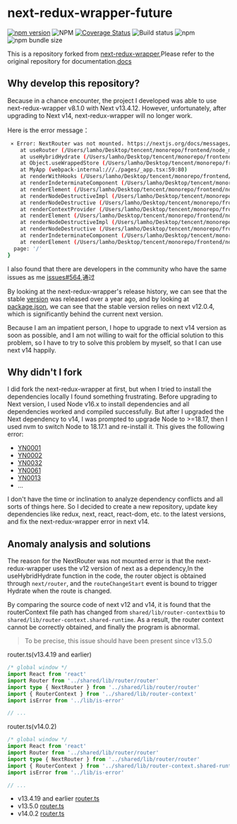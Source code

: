 # next-redux-wrapper-future

[![npm version](https://badge.fury.io/js/next-redux-wrapper-future.svg)](https://www.npmjs.com/package/next-redux-wrapper-future)
![NPM](https://img.shields.io/npm/l/next-redux-wrapper-future)
[![Coverage Status](https://coveralls.io/repos/github/LLLLLamHo/next-redux-wrapper-future/badge.svg?branch=main)](https://coveralls.io/github/LLLLLamHo/next-redux-wrapper-future?branch=main)
![Build status](https://img.shields.io/github/actions/workflow/status/LLLLLamHo/next-redux-wrapper-future/node.yml)
![npm](https://img.shields.io/npm/dy/next-redux-wrapper-future)
![npm bundle size](https://img.shields.io/bundlephobia/minzip/next-redux-wrapper-future)

This is a repository forked from [next-redux-wrapper](https://github.com/kirill-konshin/next-redux-wrapper),Please refer to the original repository for documentation.[docs](https://github.com/kirill-konshin/next-redux-wrapper)

## Why develop this repository?

Because in a chance encounter, the project I developed was able to use next-redux-wrapper v8.1.0 with Next v13.4.12. However, unfortunately, after upgrading to Next v14, next-redux-wrapper will no longer work.

Here is the error message：

```bash
 ⨯ Error: NextRouter was not mounted. https://nextjs.org/docs/messages/next-router-not-mounted
    at useRouter (/Users/lamho/Desktop/tencent/monorepo/frontend/node_modules/next-redux-wrapper/node_modules/next/dist/client/router.js:146:15)
    at useHybridHydrate (/Users/lamho/Desktop/tencent/monorepo/frontend/node_modules/next-redux-wrapper/lib/index.js:250:45)
    at Object.useWrappedStore (/Users/lamho/Desktop/tencent/monorepo/frontend/node_modules/next-redux-wrapper/lib/index.js:298:9)
    at MyApp (webpack-internal:///./pages/_app.tsx:59:80)
    at renderWithHooks (/Users/lamho/Desktop/tencent/monorepo/frontend/node_modules/react-dom/cjs/react-dom-server.browser.development.js:5658:16)
    at renderIndeterminateComponent (/Users/lamho/Desktop/tencent/monorepo/frontend/node_modules/react-dom/cjs/react-dom-server.browser.development.js:5731:15)
    at renderElement (/Users/lamho/Desktop/tencent/monorepo/frontend/node_modules/react-dom/cjs/react-dom-server.browser.development.js:5946:7)
    at renderNodeDestructiveImpl (/Users/lamho/Desktop/tencent/monorepo/frontend/node_modules/react-dom/cjs/react-dom-server.browser.development.js:6104:11)
    at renderNodeDestructive (/Users/lamho/Desktop/tencent/monorepo/frontend/node_modules/react-dom/cjs/react-dom-server.browser.development.js:6076:14)
    at renderContextProvider (/Users/lamho/Desktop/tencent/monorepo/frontend/node_modules/react-dom/cjs/react-dom-server.browser.development.js:5920:3)
    at renderElement (/Users/lamho/Desktop/tencent/monorepo/frontend/node_modules/react-dom/cjs/react-dom-server.browser.development.js:6017:11)
    at renderNodeDestructiveImpl (/Users/lamho/Desktop/tencent/monorepo/frontend/node_modules/react-dom/cjs/react-dom-server.browser.development.js:6104:11)
    at renderNodeDestructive (/Users/lamho/Desktop/tencent/monorepo/frontend/node_modules/react-dom/cjs/react-dom-server.browser.development.js:6076:14)
    at renderIndeterminateComponent (/Users/lamho/Desktop/tencent/monorepo/frontend/node_modules/react-dom/cjs/react-dom-server.browser.development.js:5785:7)
    at renderElement (/Users/lamho/Desktop/tencent/monorepo/frontend/node_modules/react-dom/cjs/react-dom-server.browser.development.js:5946:7) {
  page: '/'
}
```

I also found that there are developers in the community who have the same issues as me [issues#564](https://github.com/kirill-konshin/next-redux-wrapper/issues/564),通过

By looking at the next-redux-wrapper's release history, we can see that the stable [version](https://www.npmjs.com/package/next-redux-wrapper?activeTab=versions) was released over a year ago, and by looking at [package.json](https://github.com/kirill-konshin/next-redux-wrapper/blob/8.x/packages/wrapper/package.json), we can see that the stable version relies on next v12.0.4, which is significantly behind the current next version.

Because I am an impatient person, I hope to upgrade to next v14 version as soon as possible, and I am not willing to wait for the official solution to this problem, so I have to try to solve this problem by myself, so that I can use next v14 happily.


## Why didn't I fork

I did fork the next-redux-wrapper at first, but when I tried to install the dependencies locally I found something frustrating.
Before upgrading to Next version, I used Node v16.x to install dependencies and all dependencies worked and compiled successfully. But after I upgraded the Next dependency to v14, I was prompted to upgrade Node to >=18.17, then I used nvm to switch Node to 18.17.1 and re-install it. This gives the following error:

- [YN0001](https://yarnpkg.com/advanced/error-codes#yn0001---exception)
- [YN0002](https://yarnpkg.com/advanced/error-codes#yn0002---missing_peer_dependency)
- [YN0032](https://yarnpkg.com/advanced/error-codes#yn0032---node_gyp_injected)
- [YN0061](https://yarnpkg.com/advanced/error-codes#yn0061---deprecated_package)
- [YN0013](https://yarnpkg.com/advanced/error-codes#yn0013---fetch_not_cached)
- ...

I don't have the time or inclination to analyze dependency conflicts and all sorts of things here. So I decided to create a new repository, update key dependencies like redux, next, react, react-dom, etc. to the latest versions, and fix the next-redux-wrapper error in next v14.


## Anomaly analysis and solutions

The reason for the NextRouter was not mounted error is that the next-redux-wrapper uses the v12 version of next as a dependency,In the useHybridHydrate function in the code, the router object is obtained through `next/router`, and the `routeChangeStart` event is bound to trigger Hydrate when the route is changed.

By comparing the source code of next v12 and v14, it is found that the routerContext file path has changed from `shared/lib/router-contextbiu` to `shared/lib/router-context.shared-runtime`. As a result, the router context cannot be correctly obtained, and finally the program is abnormal.

> To be precise, this issue should have been present since v13.5.0

router.ts(v13.4.19 and earlier)
```ts
/* global window */
import React from 'react'
import Router from '../shared/lib/router/router'
import type { NextRouter } from '../shared/lib/router/router'
import { RouterContext } from '../shared/lib/router-context'
import isError from '../lib/is-error'

// ...
```

router.ts(v14.0.2)
```ts
/* global window */
import React from 'react'
import Router from '../shared/lib/router/router'
import type { NextRouter } from '../shared/lib/router/router'
import { RouterContext } from '../shared/lib/router-context.shared-runtime'
import isError from '../lib/is-error'

// ...
```

- v13.4.19 and earlier [router.ts](https://github.com/vercel/next.js/blob/v13.4.19/packages/next/src/client/router.ts#L5)
- v13.5.0 [router.ts](https://github.com/vercel/next.js/blob/v13.5.0/packages/next/src/client/router.ts#L5)
- v14.0.2 [router.ts](https://github.com/vercel/next.js/blob/v14.0.2/packages/next/src/client/router.ts#L5)

